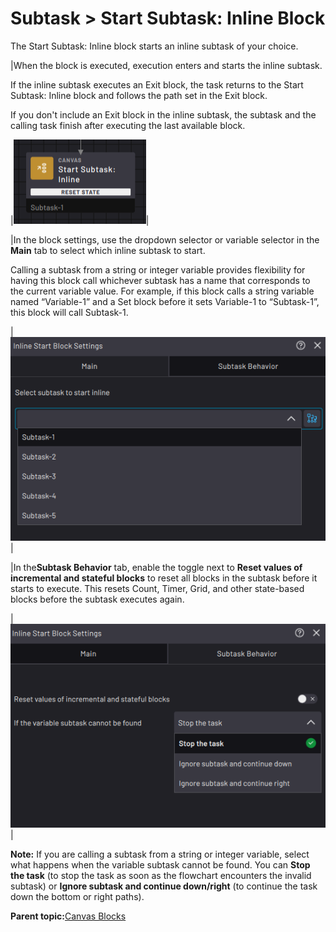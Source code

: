 # Subtask \> Start Subtask: Inline Block

The Start Subtask: Inline block starts an inline subtask of your choice.

|When the block is executed, execution enters and starts the inline subtask.

If the inline subtask executes an Exit block, the task returns to the Start Subtask: Inline block and follows the path set in the Exit block.

If you don't include an Exit block in the inline subtask, the subtask and the calling task finish after executing the last available block.

|![](../../../../_Media/ForgeOS-5-x/BlockGlossary-5-x/Canvas_Blocks/canvas-blocks-inline-start-20220916-5.3-jlh-001.png)|

|In the block settings, use the dropdown selector or variable selector in the **Main** tab to select which inline subtask to start.

 Calling a subtask from a string or integer variable provides flexibility for having this block call whichever subtask has a name that corresponds to the current variable value. For example, if this block calls a string variable named “Variable-1” and a Set block before it sets Variable-1 to “Subtask-1”, this block will call Subtask-1.

|![](../../../../_Media/ForgeOS-5-x/BlockGlossary-5-x/Canvas_Blocks/canvas-blocks-start-inline-main.png)|

|In the**Subtask Behavior** tab, enable the toggle next to **Reset values of incremental and stateful blocks** to reset all blocks in the subtask before it starts to execute. This resets Count, Timer, Grid, and other state-based blocks before the subtask executes again.

|![](../../../../_Media/ForgeOS-5-x/BlockGlossary-5-x/Canvas_Blocks/canvas-blocks-start-inline-behavior-if-variable.png)|

**Note:** If you are calling a subtask from a string or integer variable, select what happens when the variable subtask cannot be found. You can **Stop the task** \(to stop the task as soon as the flowchart encounters the invalid subtask\) or **Ignore subtask and continue down/right** \(to continue the task down the bottom or right paths\).

**Parent topic:**[Canvas Blocks](../../6-Task-Canvas-App/Block_Glossary/canvas_blocks.md)


